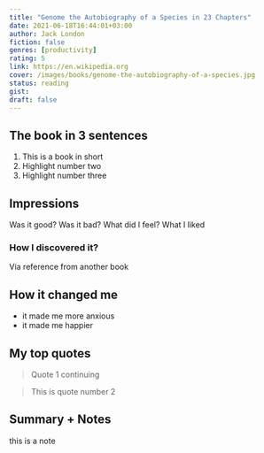 ```yaml
---
title: "Genome the Autobiography of a Species in 23 Chapters"
date: 2021-06-18T16:44:01+03:00
author: Jack London
fiction: false
genres: [productivity]
rating: 5
link: https://en.wikipedia.org
cover: /images/books/genome-the-autobiography-of-a-species.jpg
status: reading
gist:
draft: false
---
```


## The book in 3 sentences

1. This is a book in short
2. Highlight number two
3. Highlight number three

## Impressions

Was it good? Was it bad? What did I feel? What I liked

### How I discovered it?

Via reference from another book

## How it changed me

- it made me more anxious
- it made me happier

## My top quotes

> Quote 1
> continuing

> This is quote number 2

## Summary + Notes

this is a note
